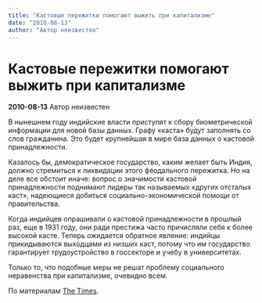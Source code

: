 ```yaml
---
title: "Кастовые пережитки помогают выжить при капитализме"
date: "2010-08-13"
author: "Автор неизвестен"
---
```


# Кастовые пережитки помогают выжить при капитализме

**2010-08-13** Автор неизвестен

В нынешнем году индийские власти приступят к сбору биометрической информации для новой базы данных. Графу «каста» будут заполнять со слов гражданина. Это будет крупнейшая в мире база данных о кастовой принадлежности.

Казалось бы, демократическое государство, каким желает быть Индия, должно стремиться к ликвидации этого феодального пережитка. Но на деле все обстоит иначе: вопрос о значимости кастовой принадлежности поднимают лидеры так называемых «других отсталых каст», надеющиеся добиться социально-экономической помощи от правительства.

Когда индийцев опрашивали о кастовой принадлежности в прошлый раз, еще в 1931 году, они ради престижа часто причисляли себя к более высокой касте. Теперь ожидается обратное явление: индийцы прикидываются выходцами из низших каст, потому что им государство гарантирует трудоустройство в госсекторе и учебу в университетах.

Только то, что подобные меры не решат проблему социального неравенства при капитализме, очевидно всем.

По материалам [The Times](http://www.thetimes.co.uk/tto/news/world/asia/article2684969.ece).